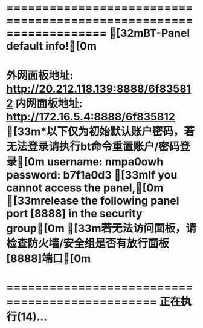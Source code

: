 ==================================================================
[32mBT-Panel default info![0m
==================================================================
外网面板地址: http://20.212.118.139:8888/6f835812
内网面板地址: http://172.16.5.4:8888/6f835812
[33m*以下仅为初始默认账户密码，若无法登录请执行bt命令重置账户/密码登录[0m
username: nmpa0owh
password: b7f1a0d3
[33mIf you cannot access the panel,[0m
[33mrelease the following panel port [8888] in the security group[0m
[33m若无法访问面板，请检查防火墙/安全组是否有放行面板[8888]端口[0m
==================================================================
===============================================
正在执行(14)...
===============================================
